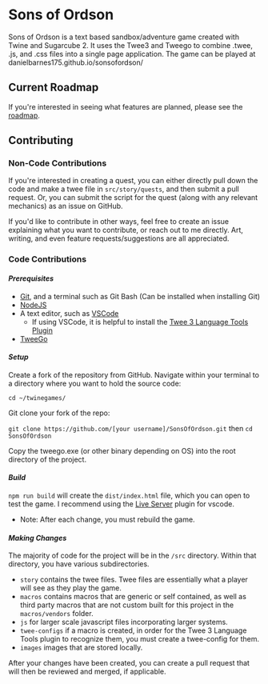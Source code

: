 # Sons of Ordson

Sons of Ordson is a text based sandbox/adventure game created with Twine and Sugarcube 2. It uses the Twee3 and Tweego to combine .twee, .js, and .css files into a single page application. The game can be played at danielbarnes175.github.io/sonsofordson/

## Current Roadmap

If you're interested in seeing what features are planned, please see the [roadmap](https://github.com/danielbarnes175/SonsOfOrdson/issues/2).

## Contributing

### Non-Code Contributions

If you're interested in creating a quest, you can either directly pull down the code and make a twee file in `src/story/quests`, and then submit a pull request. Or, you can submit the script for the quest (along with any relevant mechanics) as an issue on GitHub.

If you'd like to contribute in other ways, feel free to create an issue explaining what you want to contribute, or reach out to me directly. Art, writing, and even feature requests/suggestions are all appreciated.

### Code Contributions

#### ***Prerequisites***

- [Git](https://git-scm.com/downloads), and a terminal such as Git Bash (Can be installed when installing Git)
- [NodeJS](https://nodejs.org/en/)  
- A text editor, such as [VSCode](https://code.visualstudio.com/)  
    - If using VSCode, it is helpful to install the [Twee 3 Language Tools Plugin](https://marketplace.visualstudio.com/items?itemName=cyrusfirheir.twee3-language-tools)
- [TweeGo](https://www.motoslave.net/tweego/)

#### ***Setup***

Create a fork of the repository from GitHub. Navigate within your terminal to a directory where you want to hold the source code:

`cd ~/twinegames/`

Git clone your fork of the repo:

`git clone https://github.com/[your username]/SonsOfOrdson.git` then `cd SonsOfOrdson`

Copy the tweego.exe (or other binary depending on OS) into the root directory of the project.

#### ***Build***

`npm run build` will create the `dist/index.html` file, which you can open to test the game. I recommend using the [Live Server](https://marketplace.visualstudio.com/items?itemName=ritwickdey.LiveServer) plugin for vscode.

- Note: After each change, you must rebuild the game.

#### ***Making Changes***

The majority of code for the project will be in the `/src` directory. Within that directory, you have various subdirectories.

- `story` contains the twee files. Twee files are essentially what a player will see as they play the game.
- `macros` contains macros that are generic or self contained, as well as third party macros that are not custom built for this project in the `macros/vendors` folder.
- `js` for larger scale javascript files incorporating larger systems.
- `twee-configs` if a macro is created, in order for the Twee 3 Language Tools plugin to recognize them, you must create a twee-config for them.
- `images` images that are stored locally.

After your changes have been created, you can create a pull request that will then be reviewed and merged, if applicable.


